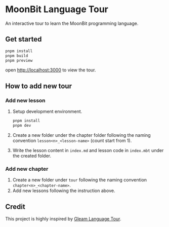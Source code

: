 # MoonBit Language Tour

An interactive tour to learn the MoonBit programming language.

## Get started

```sh
pnpm install
pnpm build
pnpm preview
```

open <http://localhost:3000> to view the tour.

## How to add new tour

### Add new lesson

1. Setup development environment.

   ```sh
   pnpm install
   pnpm dev
   ```

1. Create a new folder under the chapter folder following the naming convention `lesson<n>_<lesson-name>` (count start from 1).

1. Write the lesson content in `index.md` and lesson code in `index.mbt` under the created folder.

### Add new chapter

1. Create a new folder under `tour` following the naming convention `chapter<n>_<chapter-name>`.
1. Add new lessons following the instruction above.

## Credit

This project is highly inspired by [Gleam Language Tour](https://github.com/gleam-lang/language-tour).
